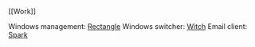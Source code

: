 [[Work]]

Windows management: [Rectangle](https://rectangleapp.com/)
Windows switcher: [Witch](https://manytricks.com/witch/)
Email client: [Spark](https://sparkmailapp.com/)

